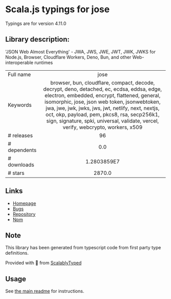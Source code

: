 
# Scala.js typings for jose

Typings are for version 4.11.0

## Library description:
'JSON Web Almost Everything' - JWA, JWS, JWE, JWT, JWK, JWKS for Node.js, Browser, Cloudflare Workers, Deno, Bun, and other Web-interoperable runtimes

|                    |                 |
| ------------------ | :-------------: |
| Full name          | jose |
| Keywords           | browser, bun, cloudflare, compact, decode, decrypt, deno, detached, ec, ecdsa, eddsa, edge, electron, embedded, encrypt, flattened, general, isomorphic, jose, json web token, jsonwebtoken, jwa, jwe, jwk, jwks, jws, jwt, netlify, next, nextjs, oct, okp, payload, pem, pkcs8, rsa, secp256k1, sign, signature, spki, universal, validate, vercel, verify, webcrypto, workers, x509 |
| # releases         | 96 |
| # dependents       | 0.0 |
| # downloads        | 1.2803859E7 |
| # stars            | 2870.0 |

## Links
- [Homepage](https://github.com/panva/jose)
- [Bugs](https://github.com/panva/jose/issues)
- [Repository](https://github.com/panva/jose)
- [Npm](https://www.npmjs.com/package/jose)
    


## Note
This library has been generated from typescript code from first party type definitions.

Provided with :purple_heart: from [ScalablyTyped](https://github.com/oyvindberg/ScalablyTyped)

## Usage
See [the main readme](../../readme.md) for instructions.


